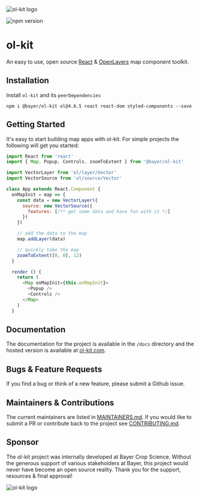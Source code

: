 ![ol-kit logo](https://raw.github.com/MonsantoCo/ol-kit/master/config/jsdoc/template/static/readme-ol-kit-logo.png?sanitize=true)

![npm version](https://img.shields.io/npm/v/@bayer/ol-kit)

# ol-kit
An easy to use, open source [React](https://github.com/facebook/react) & [OpenLayers](https://github.com/openlayers/openlayers) map component toolkit.

## Installation
Install `ol-kit` and its `peerDependencies`

```
npm i @bayer/ol-kit ol@4.6.5 react react-dom styled-components --save
```

## Getting Started
It's easy to start building map apps with ol-kit. For simple projects the following will get you started:
```javascript
import React from 'react'
import { Map, Popup, Controls, zoomToExtent } from '@bayer/ol-kit'

import VectorLayer from 'ol/layer/Vector'
import VectorSource from 'ol/source/Vector'

class App extends React.Component {
  onMapInit = map => {
    const data = new VectorLayer({
      source: new VectorSource({
        features: [/** get some data and have fun with it */]
      })
    })

    // add the data to the map
    map.addLayer(data)

    // quickly take the map
    zoomToExtent([0, 0], 12)
  }

  render () {
    return (
      <Map onMapInit={this.onMapInit}>
        <Popup />
        <Controls />
      </Map>
    )
  }
```

## Documentation
The documentation for the project is available in the `/docs` directory and the hosted version is available at [ol-kit.com](https://ol-kit.com).

## Bugs & Feature Requests
If you find a bug or think of a new feature, please submit a Github issue.

## Maintainers & Contributions
The current maintainers are listed in [MAINTAINERS.md](https://github.com/MonsantoCo/ol-kit/blob/master/MAINTAINERS.md). If you would like to submit a PR or contribute back to the project see [CONTRIBUTING.md](https://github.com/MonsantoCo/ol-kit/blob/master/CONTRIBUTING.md).

## Sponsor
The ol-kit project was internally developed at Bayer Crop Science. Without the generous support of various stakeholders at Bayer, this project would never have become an open source reality. Thank you for the support, resources & final approval!

![ol-kit logo](https://raw.github.com/MonsantoCo/ol-kit/master/config/jsdoc/template/static/readme-bayer-logo.png?sanitize=true)